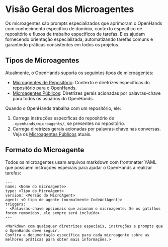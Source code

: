 # Visão Geral dos Microagentes

Os microagentes são prompts especializados que aprimoram o OpenHands com conhecimento específico de domínio, contexto específico de repositório e fluxos de trabalho específicos de tarefas. Eles ajudam fornecendo orientação especializada, automatizando tarefas comuns e garantindo práticas consistentes em todos os projetos.

## Tipos de Microagentes

Atualmente, o OpenHands suporta os seguintes tipos de microagentes:

* [Microagentes de Repositório](./microagents-repo): Contexto e diretrizes específicas do repositório para o OpenHands.
* [Microagentes Públicos](./microagents-public): Diretrizes gerais acionadas por palavras-chave para todos os usuários do OpenHands.

Quando o OpenHands trabalha com um repositório, ele:

1. Carrega instruções específicas do repositório de `.openhands/microagents/`, se presentes no repositório.
2. Carrega diretrizes gerais acionadas por palavras-chave nas conversas.
Veja os [Microagentes Públicos](https://github.com/All-Hands-AI/OpenHands/tree/main/microagents/knowledge) atuais.

## Formato do Microagente

Todos os microagentes usam arquivos markdown com frontmatter YAML que possuem instruções especiais para ajudar o OpenHands a realizar tarefas:
```
---
name: <Nome do microagente>
type: <Tipo do MicroAgent>
version: <Versão do MicroAgent>
agent: <O tipo de agente (normalmente CodeActAgent)>
triggers:
- <Palavras-chave opcionais que acionam o microagente. Se os gatilhos forem removidos, ele sempre será incluído>
---

<Markdown com quaisquer diretrizes especiais, instruções e prompts que o OpenHands deve seguir.
Confira a documentação específica para cada microagente sobre as melhores práticas para obter mais informações.>
```
